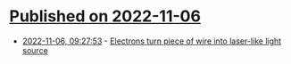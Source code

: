 # [Published on 2022-11-06](index.md)

* [2022-11-06, 09:27:53](https://news.ycombinator.com/item?id=33490730) - [Electrons turn piece of wire into laser-like light source](https://www.nature.com/articles/d41586-022-03455-4)

